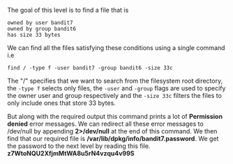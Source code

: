 The goal of this level is to find a file that is

```
owned by user bandit7
owned by group bandit6
has size 33 bytes
```

We can find all the files satisfying these conditions using a single command i.e

```
find / -type f -user bandit7 -group bandit6 -size 33c 
```

The "/" specifies that we want to search from the filesystem root directory, the `-type f` selects only files, the `-user` and `-group` flags are used to specify the owner user and group respectively and the `-size 33c` filters the files to only include ones that store 33 bytes.

But along with the required output this command prints a lot of **Permission denied** error messages. We can redirect all these error messages to /dev/null by appending **2>/dev/null** at the end of this command.
We then find that our required file is **/var/lib/dpkg/info/bandit7.password**. We get the password to the next level by reading this file.
**z7WtoNQU2XfjmMtWA8u5rN4vzqu4v99S**